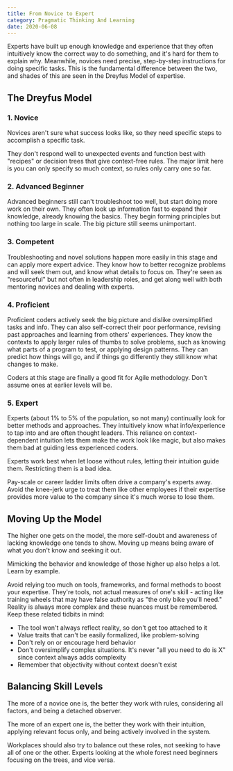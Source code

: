 ```yaml
---
title: From Novice to Expert
category: Pragmatic Thinking And Learning
date: 2020-06-08
---
```


Experts have built up enough knowledge and experience that they often intuitively know the correct way to do something, and it's hard for them to explain why. Meanwhile, novices need precise, step-by-step instructions for doing specific tasks. This is the fundamental difference between the two, and shades of this are seen in the Dreyfus Model of expertise.

## The Dreyfus Model

### 1. Novice

Novices aren't sure what success looks like, so they need specific steps to accomplish a specific task.

They don't respond well to unexpected events and function best with "recipes" or decision trees that give context-free rules. The major limit here is you can only specify so much context, so rules only carry one so far.

### 2. Advanced Beginner

Advanced beginners still can't troubleshoot too well, but start doing more work on their own. They often look up information fast to expand their knowledge, already knowing the basics. They begin forming principles but nothing too large in scale. The big picture still seems unimportant.

### 3. Competent

Troubleshooting and novel solutions happen more easily in this stage and can apply more expert advice. They know how to better recognize problems and will seek them out, and know what details to focus on. They're seen as "resourceful" but not often in leadership roles, and get along well with both mentoring novices and dealing with experts.

### 4. Proficient

Proficient coders actively seek the big picture and dislike oversimplified tasks and info. They can also self-correct their poor performance, revising past approaches and learning from others' experiences. They know the contexts to apply larger rules of thumbs to solve problems, such as knowing what parts of a program to test, or applying design patterns. They can predict how things will go, and if things go differently they still know what changes to make.

Coders at this stage are finally a good fit for Agile methodology. Don't assume ones at earlier levels will be.

### 5. Expert

Experts (about 1% to 5% of the population, so not many) continually look for better methods and approaches. They intuitively know what info/experience to tap into and are often thought leaders. This reliance on context-dependent intuition lets them make the work look like magic, but also makes them bad at guiding less experienced coders.

Experts work best when let loose without rules, letting their intuition guide them. Restricting them is a bad idea.

Pay-scale or career ladder limits often drive a company's experts away. Avoid the knee-jerk urge to treat them like other employees if their expertise provides more value to the company since it's much worse to lose them.

## Moving Up the Model

The higher one gets on the model, the more self-doubt and awareness of lacking knowledge one tends to show. Moving up means being aware of what you don't know and seeking it out.

Mimicking the behavior and knowledge of those higher up also helps a lot. Learn by example.

Avoid relying too much on tools, frameworks, and formal methods to boost your expertise. They're tools, not actual measures of one's skill - acting like training wheels that may have false authority as "the only bike you'll need." Reality is always more complex and these nuances must be remembered. Keep these related tidbits in mind:

* The tool won't always reflect reality, so don't get too attached to it
* Value traits that can't be easily formalized, like problem-solving
* Don't rely on or encourage herd behavior
* Don't oversimplify complex situations. It's never "all you need to do is X" since context always adds complexity
* Remember that objectivity without context doesn't exist

## Balancing Skill Levels

The more of a novice one is, the better they work with rules, considering all factors, and being a detached observer.

The more of an expert one is, the better they work with their intuition, applying relevant focus only, and being actively involved in the system.

Workplaces should also try to balance out these roles, not seeking to have all of one or the other. Experts looking at the whole forest need beginners focusing on the trees, and vice versa.
